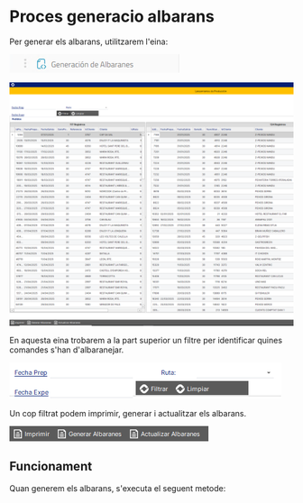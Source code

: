 # Proces generacio albarans

Per generar els albarans, utilitzarem l'eina:

![opcio_menu_generar_albarans]

![pantalla_generar_albarans]

En aquesta eina trobarem a la part superior un filtre per identificar quines comandes s'han d'albaranejar.

![pantalla_generar_albarans_filtre]

Un cop filtrat podem imprimir, generar i actualitzar els albarans.

![pantalla_generar_albarans_butonera]

## Funcionament

Quan generem els albarans, s'executa el seguent metode:

<SqlViewer file="puignau/ERP_functions/generar_albarans/pPers_Generar_Albaranes_Ruta.sql"/>

[opcio_menu_generar_albarans]: /clients/puignau/ERP_functions/generar_albarans/opcio_menu_generar_albarans.png
[pantalla_generar_albarans]: /clients/puignau/ERP_functions/generar_albarans/pantalla_generar_albarans.png
[pantalla_generar_albarans_butonera]: /clients/puignau/ERP_functions/generar_albarans/pantalla_generar_albarans_butonera.png
[pantalla_generar_albarans_filtre]: /clients/puignau/ERP_functions/generar_albarans/pantalla_generar_albarans_filtre.png
